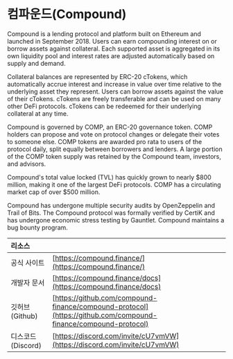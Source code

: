 # 컴파운드(Compound)

Compound is a lending protocol and platform built on Ethereum and launched in September 2018. Users can earn compounding interest on or borrow assets against collateral. Each supported asset is aggregated in its own liquidity pool and interest rates are adjusted automatically based on supply and demand.

Collateral balances are represented by ERC-20 cTokens, which automatically accrue interest and increase in value over time relative to the underlying asset they represent. Users can borrow assets against the value of their cTokens. cTokens are freely transferable and can be used on many other DeFi protocols. cTokens can be redeemed for their underlying collateral at any time.

Compound is governed by COMP, an ERC-20 governance token. COMP holders can propose and vote on protocol changes or delegate their votes to someone else. COMP tokens are awarded pro rata to users of the protocol daily, split equally between borrowers and lenders. A large portion of the COMP token supply was retained by the Compound team, investors, and advisors.

Compound's total value locked \(TVL\) has quickly grown to nearly $800 million, making it one of the largest DeFi protocols. COMP has a circulating market cap of over $500 million.

Compound has undergone multiple security audits by OpenZeppelin and Trail of Bits. The Compound protocol was formally verified by CertiK and has undergone economic stress testing by Gauntlet. Compound maintains a bug bounty program.

| 리소스           |                                                                                                                |
|:------------- |:-------------------------------------------------------------------------------------------------------------- |
| 공식 사이트        | [https://compound.finance/](https://compound.finance/)                                                         |
| 개발자 문서        | [https://compound.finance/docs](https://compound.finance/docs)                                                 |
| 깃허브(Github)   | [https://github.com/compound-finance/compound-protocol](https://github.com/compound-finance/compound-protocol) |
| 디스코드(Discord) | [https://discord.com/invite/cU7vmVW](https://discord.com/invite/cU7vmVW)                                       |

